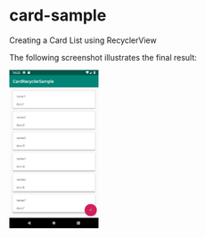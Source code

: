 # card-sample

Creating a Card List using RecyclerView

The following screenshot illustrates the final result:

<img src="print.png" alt="Illustrating the UI" width="160">